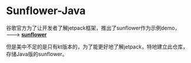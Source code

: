 # Sunflower-Java
谷歌官方为了让开发者了解jetpack框架，推出了sunflower作为示例demo，  
---> [**sunflower**](https://github.com/android/sunflower)

但是美中不足的是只有kt版本的，为了能更好地了解jetpack，特地建立此仓库，存储Java版的sunflower。
